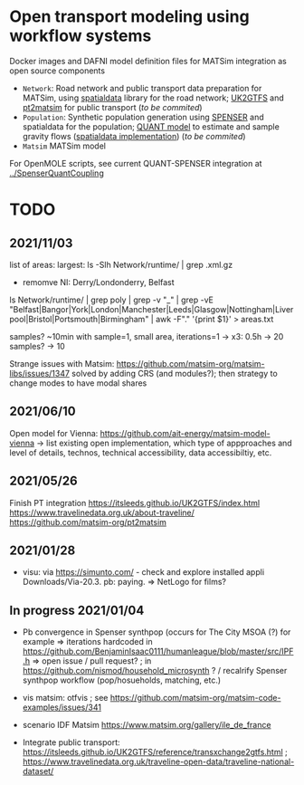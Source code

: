 




# Open transport modeling using workflow systems

Docker images and DAFNI model definition files for MATSim integration as open source components

 - `Network`: Road network and public transport data preparation for MATSim, using [spatialdata](https://github.com/openmole/spatialdata) library for the road network; [UK2GTFS](https://github.com/itsleeds/uk2gtfs/) and [pt2matsim](https://github.com/matsim-org/pt2matsim) for public transport (*to be commited*)
 - `Population`: Synthetic population generation using [SPENSER](https://github.com/nismod/microsimulation) and spatialdata for the population; [QUANT model](https://journals.sagepub.com/doi/full/10.1177/0042098020982252) to estimate and sample gravity flows ([spatialdata implementation](https://github.com/openmole/spatialdata/tree/master/library/src/main/scala/org/openmole/spatialdata/application/quant)) (*to be commited*)
 - `Matsim` MATSim model

For OpenMOLE scripts, see current QUANT-SPENSER integration at [../SpenserQuantCoupling](https://github.com/JusteRaimbault/UrbanDynamics/tree/master/Models/SpenserQuantCoupling)


# TODO


## 2021/11/03

list of areas: 
largest: ls -Slh Network/runtime/ | grep .xml.gz 
+ remomve NI: Derry/Londonderry, Belfast

ls Network/runtime/ | grep poly | grep -v "_" | grep -vE "Belfast|Bangor|York|London|Manchester|Leeds|Glasgow|Nottingham|Liverpool|Bristol|Portsmouth|Birmingham" | awk -F"." '{print $1}' > areas.txt

samples? ~10min with sample=1, small area, iterations=1 -> x3: 0.5h -> 20 samples? -> 10

Strange issues with Matsim: https://github.com/matsim-org/matsim-libs/issues/1347
solved by adding CRS (and modules?); then strategy to change modes to have modal shares


## 2021/06/10

Open model for Vienna: https://github.com/ait-energy/matsim-model-vienna
 -> list existing open implementation, which type of appproaches and level of details, technos, technical accessibility, data accessibiltiy, etc. 

## 2021/05/26

Finish PT integration 
https://itsleeds.github.io/UK2GTFS/index.html https://www.travelinedata.org.uk/about-traveline/ https://github.com/matsim-org/pt2matsim

## 2021/01/28

 * visu: via https://simunto.com/ - check and explore installed appli Downloads/Via-20.3. pb: paying. => NetLogo for films?

## In progress 2021/01/04

 * Pb convergence in Spenser synthpop (occurs for The City MSOA (?) for example => iterations hardcoded in https://github.com/BenjaminIsaac0111/humanleague/blob/master/src/IPF.h
=> open issue / pull request? ; in https://github.com/nismod/household_microsynth ? / recalrify Spenser synthpop workflow (pop/hosueholds, matching, etc.)

 * vis matsim: otfvis ; see https://github.com/matsim-org/matsim-code-examples/issues/341

 * scenario IDF Matsim https://www.matsim.org/gallery/ile_de_france

 * Integrate public transport: https://itsleeds.github.io/UK2GTFS/reference/transxchange2gtfs.html ; https://www.travelinedata.org.uk/traveline-open-data/traveline-national-dataset/

